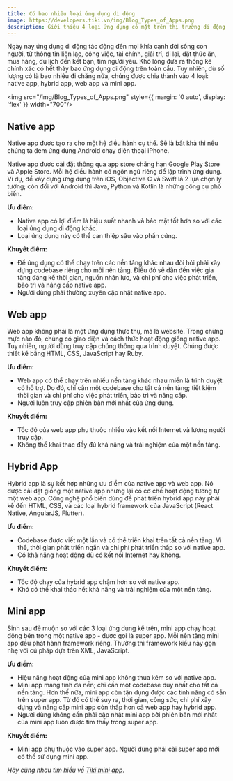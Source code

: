 ```yaml
---
title: Có bao nhiêu loại ứng dụng di động
image: https://developers.tiki.vn/img/Blog_Types_of_Apps.png
description: Giới thiệu 4 loại ứng dụng có mặt trên thị trường di động
---
```


Ngày nay ứng dụng di động tác động đến mọi khía cạnh đời sống con người, từ thông tin liên lạc, công việc, tài chính, giải trí, đi lại, đặt thức ăn, mua hàng, du lịch đến kết bạn, tìm người yêu. Khó lòng đưa ra thống kê chính xác có hết thảy bao ứng dụng di động trên toàn cầu. Tuy nhiên, dù số lượng có là bao nhiêu đi chăng nữa, chúng được chia thành vào 4 loại: native app, hybrid app, web app và mini app.

<img src="/img/Blog_Types_of_Apps.png" style={{ margin: '0 auto', display: 'flex' }} width="700"/>

## Native app

Native app được tạo ra cho một hệ điều hành cụ thể. Sẽ là bất khả thi nếu chúng ta đem ứng dụng Android chạy điện thoại iPhone.

Native app được cài đặt thông qua app store chẳng hạn Google Play Store và Apple Store. Mỗi hệ điều hành có ngôn ngữ riêng để lập trình ứng dụng. Ví dụ, để xây dựng ứng dụng trên iOS, Objective C và Swift là 2 lựa chọn lý tưởng; còn đối với Android thì Java, Python và Kotlin là những công cụ phổ biến.

**Ưu điểm:**

- Native app có lợi điểm là hiệu suất nhanh và bảo mật tốt hơn so với các loại ứng dụng di động khác.
- Loại ứng dụng này có thể can thiệp sâu vào phần cứng.

**Khuyểt điểm:**

- Để ứng dụng có thể chạy trên các nền tảng khác nhau đòi hỏi phải xây dựng codebase riêng cho mỗi nền tảng. Điều đó sẽ dẫn đến việc gia tăng đáng kể thời gian, nguồn nhân lực, và chi phí cho việc phát triển, bảo trì và nâng cấp native app.
- Người dùng phải thường xuyên cập nhật native app.

## Web app

Web app không phải là một ứng dụng thực thụ, mà là website. Trong chừng mực nào đó, chúng có giao diện và cách thức hoạt động giống native app. Tuy nhiên, người dùng truy cập chúng thông qua trình duyệt. Chúng được thiết kế bằng HTML, CSS, JavaScript hay Ruby.

**Ưu điểm:**

- Web app có thể chạy trên nhiều nền tảng khác nhau miễn là trình duyệt có hỗ trợ. Do đó, chỉ cần một codebase cho tất cả nền tảng; tiết kiệm thời gian và chi phí cho việc phát triển, bảo trì và nâng cấp.
- Người luôn truy cập phiên bản mới nhất của ứng dụng.

**Khuyết điểm:**

- Tốc độ của web app phụ thuộc nhiều vào kết nối Internet và lượng người truy cập.
- Không thể khai thác đầy đủ khả năng và trải nghiệm của một nền tảng.

## Hybrid App

Hybrid app là sự kết hợp những ưu điểm của native app và web app. Nó được cài đặt giống một native app nhưng lại có cơ chế hoạt động tương tự một web app. Công nghệ phổ biến dùng để phát triển hybrid app này phải kể đến HTML, CSS, và các loại hybrid framework của JavaScript (React Native, AngularJS, Flutter).

**Ưu điểm:**

- Codebase được viết một lần và có thể triển khai trên tất cả nền tảng. Vì thế, thời gian phát triển ngắn và chi phí phát triển thấp so với native app.
- Có khả năng hoạt động dù có kết nối Internet hay không.

**Khuyết điểm:**

- Tốc độ chạy của hybrid app chậm hơn so với native app.
- Khó có thể khai thác hết khả năng và trải nghiệm của một nền tảng.

## Mini app

Sinh sau đẻ muộn so với các 3 loại ứng dụng kể trên, mini app chạy hoạt động bên trong một native app - được gọi là super app. Mỗi nền tảng mini app đều phát hành framework riêng. Thường thì framework kiểu này gọn nhẹ với cú pháp dựa trên XML, JavaScript.

**Ưu điểm:**

- Hiệu năng hoạt động của mini app không thua kém so với native app.
- Mini app mang tính đa nền; chỉ cần một codebase duy nhất cho tất cả nền tảng. Hơn thế nữa, mini app còn tận dụng được các tính năng có sẵn trên super app. Từ đó có thể suy ra, thời gian, công sức, chi phí xây dựng và nâng cấp mini app còn thấp hơn cả web app hay hybrid app.
- Người dùng không cần phải cập nhật mini app bởi phiên bản mới nhất của mini app luôn được tìm thấy trong super app.

**Khuyết điểm:**

- Mini app phụ thuộc vào super app. Người dùng phải cài super app mới có thể sử dụng mini app.

_Hãy cũng nhau tìm hiểu về [Tiki mini app](/docs/introduce/getting-started)_.
